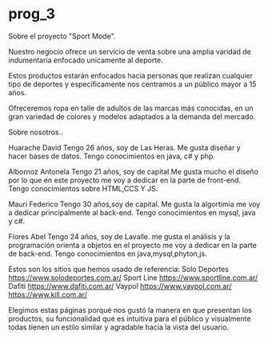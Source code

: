 # prog_3
Sobre el proyecto "Sport Mode".

Nuestro negocio ofrece un servicio de venta sobre una amplia varidad de indumentaria enfocado unicamente al deporte.

Estos productos estarán enfocados hacia personas que realizan cualquier tipo de deportes y específicamente nos centramos a un público mayor a 15 años.

Ofreceremos ropa en talle de adultos de las marcas más conocidas, en un gran variedad de colores y modelos adaptados a la demanda del mercado.

Sobre nosotros..

Huarache David Tengo 26 años, soy de Las Heras. Me gusta diseñar y hacer bases de datos. Tengo conocimientos en java, c# y php.

Albornoz Antonela Tengo 21 años, soy de capital.Me gusta mucho el diseño por lo que en este proyecto me voy a dedicar en la parte de front-end. Tengo conocimientos sobre HTML,CCS Y JS.

Mauri Federico Tengo 30 años,soy de capital. Me gusta la algortimia me voy a dedicar principalmente al back-end. Tengo conocimientos en mysql, java y c#.

Flores Abel Tengo 24 años, soy de Lavalle. me gusta el análisis y la programación orienta a objetos en el proyecto me voy a dedicar en la parte de back-end. Tengo conocimientos en java,mysql,phyton,js.

Estos son los sitios que hemos usado de referencia: Solo Deportes https://www.solodeportes.com.ar/ Sport Line https://www.sportline.com.ar/ Dafiti https://www.dafiti.com.ar/ Vaypol https://www.vaypol.com.ar/ https://www.kill.com.ar/

Elegimos estas páginas porqué nos gustó la manera en que presentan los productos, su funcionalidad que es intuitiva para el público y visualmente todas tienen un estilo similar y agradable hacia la vista del usuario.
